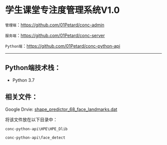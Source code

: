 # 学生课堂专注度管理系统V1.0

`管理端`：https://github.com/01Petard/conc-admin

`服务端`：https://github.com/01Petard/conc-server

`Python端`：https://github.com/01Petard/conc-python-api

<hr>

## Python端技术栈：

- Python 3.7

## 相关文件：

Google Drvie: [shape_predictor_68_face_landmarks.dat](https://drive.google.com/file/d/1Jp1xxlgKSUkUluIPVWfEg62MpgjQZ2Fu/view?usp=drive_link)

将该文件放在以下目录中：

`conc-python-api\HPE\HPE_Dlib`

`conc-python-api\face_detect`
